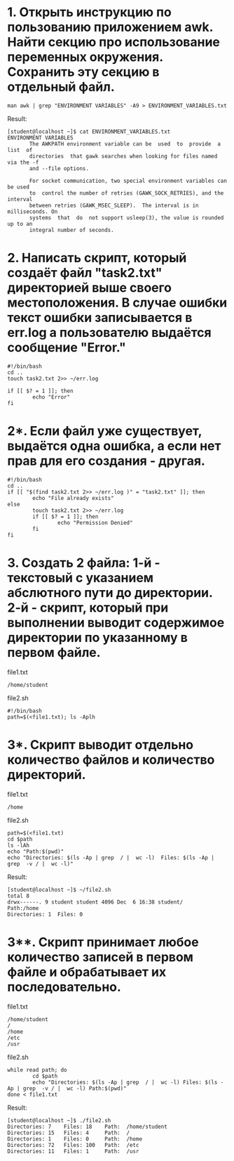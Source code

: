 # 1. Открыть инструкцию по пользованию приложением awk. Найти секцию про использование переменных окружения. Сохранить эту секцию в отдельный файл.
```
man awk | grep "ENVIRONMENT VARIABLES" -A9 > ENVIRONMENT_VARIABLES.txt
```
Result:
```
[student@localhost ~]$ cat ENVIRONMENT_VARIABLES.txt
ENVIRONMENT VARIABLES
       The AWKPATH environment variable can be  used  to  provide  a  list  of
       directories  that gawk searches when looking for files named via the -f
       and --file options.

       For socket communication, two special environment variables can be used
       to  control the number of retries (GAWK_SOCK_RETRIES), and the interval
       between retries (GAWK_MSEC_SLEEP).  The interval is in milliseconds. On
       systems  that  do  not support usleep(3), the value is rounded up to an
       integral number of seconds.
```

# 2. Написать скрипт, который создаёт файл "task2.txt" директорией выше своего местоположения. В случае ошибки текст ошибки записывается в err.log а пользователю выдаётся сообщение "Error."
 
```
#!/bin/bash
cd ..
touch task2.txt 2>> ~/err.log

if [[ $? = 1 ]]; then
        echo "Error"
fi  
```


# 2*. Если файл уже существует, выдаётся одна ошибка, а если нет прав для его создания - другая.
```
#!/bin/bash
cd ..
if [[ "$(find task2.txt 2>> ~/err.log )" = "task2.txt" ]]; then
        echo "File already exists"
else
        touch task2.txt 2>> ~/err.log
        if [[ $? = 1 ]]; then
                echo "Permission Denied"
        fi
fi
```
# 3. Создать 2 файла: 1-й - текстовый с указанием абслютного пути до директории. 2-й - скрипт, который при выполнении выводит содержимое директории по указанному в первом файле.

file1.txt
```
/home/student
```
file2.sh
```
#!/bin/bash
path=$(<file1.txt); ls -Aplh
```
# 3*. Скрипт выводит отдельно количество файлов и количество директорий.
file1.txt
```
/home
```
file2.sh
```
path=$(<file1.txt)
cd $path 
ls -lAh
echo "Path:$(pwd)"
echo "Directories: $(ls -Ap | grep  / |  wc -l)  Files: $(ls -Ap | grep  -v / |  wc -l)"
```
Result:
```
[student@localhost ~]$ ~/file2.sh 
total 8
drwx------. 9 student student 4096 Dec  6 16:38 student/
Path:/home
Directories: 1  Files: 0
```
# 3**. Скрипт принимает любое количество записей в первом файле и обрабатывает их последовательно.
file1.txt
```
/home/student
/
/home
/etc
/usr
```
file2.sh
```
while read path; do
        cd $path
        echo "Directories: $(ls -Ap | grep  / |  wc -l) Files: $(ls -Ap | grep  -v / |  wc -l) Path:$(pwd)"
done < file1.txt
```
Result:
```
[student@localhost ~]$ ./file2.sh 
Directories: 7    Files: 18    Path:  /home/student
Directories: 15   Files: 4     Path:  /
Directories: 1    Files: 0     Path:  /home
Directories: 72   Files: 100   Path:  /etc
Directories: 11   Files: 1     Path:  /usr
```
